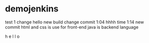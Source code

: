# demojenkins   
test 1 change hello
new build
change commit
1:04
hhhh
time 1:14
new commit
html and css is use for front-end 
java is backend language

h
e
l
l
o
